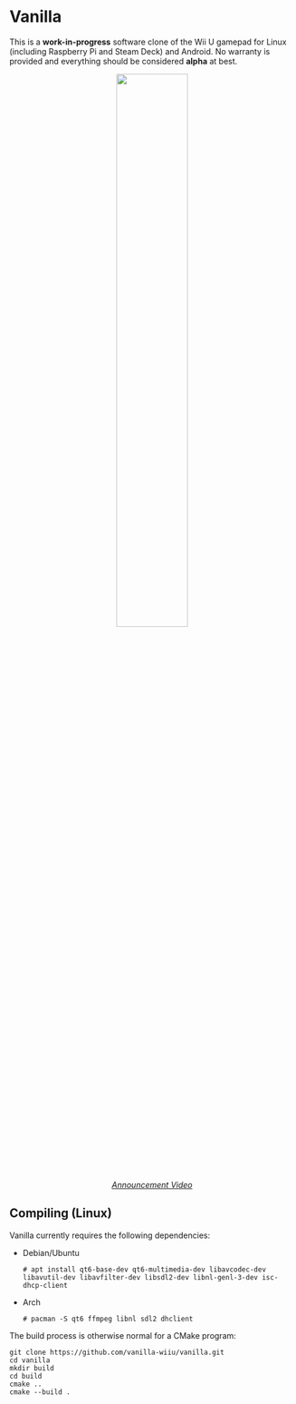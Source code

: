 # Vanilla

This is a **work-in-progress** software clone of the Wii U gamepad for Linux (including Raspberry Pi and Steam Deck) and Android. No warranty is provided and everything should be considered **alpha** at best.

<p align="center">
    <a href="https://youtu.be/DSgFu4rDxgc">
        <img align="center" src="https://i9.ytimg.com/vi_webp/DSgFu4rDxgc/maxresdefault.webp" width="50%">
        <br>
        <i>Announcement Video</i>
    </a>
</p>

## Compiling (Linux)

Vanilla currently requires the following dependencies:

- Debian/Ubuntu
  ```
  # apt install qt6-base-dev qt6-multimedia-dev libavcodec-dev libavutil-dev libavfilter-dev libsdl2-dev libnl-genl-3-dev isc-dhcp-client
  ```
- Arch
  ```
  # pacman -S qt6 ffmpeg libnl sdl2 dhclient
  ```

The build process is otherwise normal for a CMake program:

```
git clone https://github.com/vanilla-wiiu/vanilla.git
cd vanilla
mkdir build
cd build
cmake ..
cmake --build .
```
